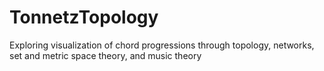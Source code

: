 # TonnetzTopology
Exploring visualization of chord progressions through topology, networks, set and metric space theory, and music theory
